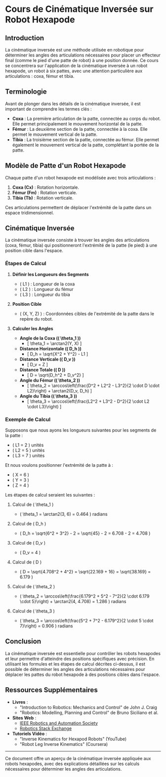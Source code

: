 # Cours de Cinématique Inversée sur Robot Hexapode

## Introduction
La cinématique inversée est une méthode utilisée en robotique pour déterminer les angles des articulations nécessaires pour placer un effecteur final (comme le pied d'une patte de robot) à une position donnée. Ce cours se concentrera sur l'application de la cinématique inversée à un robot hexapode, un robot à six pattes, avec une attention particulière aux articulations : coxa, fémur et tibia.

## Terminologie
Avant de plonger dans les détails de la cinématique inversée, il est important de comprendre les termes clés :

- **Coxa** : La première articulation de la patte, connectée au corps du robot. Elle permet principalement le mouvement horizontal de la patte.
- **Fémur** : La deuxième section de la patte, connectée à la coxa. Elle permet le mouvement vertical de la patte.
- **Tibia** : La troisième section de la patte, connectée au fémur. Elle permet également le mouvement vertical de la patte, complétant la portée de la patte.

## Modèle de Patte d'un Robot Hexapode
Chaque patte d'un robot hexapode est modélisée avec trois articulations :
1. **Coxa (Cx)** : Rotation horizontale.
2. **Fémur (Fm)** : Rotation verticale.
3. **Tibia (Tb)** : Rotation verticale.

Ces articulations permettent de déplacer l'extrémité de la patte dans un espace tridimensionnel.

## Cinématique Inversée
La cinématique inversée consiste à trouver les angles des articulations (coxa, fémur, tibia) qui positionneront l'extrémité de la patte (le pied) à une position cible dans l'espace.

### Étapes de Calcul
1. **Définir les Longueurs des Segments**
   - \( L1 \) : Longueur de la coxa
   - \( L2 \) : Longueur du fémur
   - \( L3 \) : Longueur du tibia

2. **Position Cible**
   - \( (X, Y, Z) \) : Coordonnées cibles de l'extrémité de la patte dans le repère du robot.

3. **Calculer les Angles**
   - **Angle de la Coxa (\( \theta_1 \))**
     - \[ \theta_1 = \arctan2(Y, X) \]
   - **Distance Horizontale (\( D_h \))**
     - \[ D_h = \sqrt{X^2 + Y^2} - L1 \]
   - **Distance Verticale (\( D_v \))**
     - \[ D_v = Z \]
   - **Distance Totale (\( D \))**
     - \[ D = \sqrt{D_h^2 + D_v^2} \]
   - **Angle du Fémur (\( \theta_2 \))**
     - \[ \theta_2 = \arccos\left(\frac{D^2 + L2^2 - L3^2}{2 \cdot D \cdot L2}\right) + \arctan2(D_v, D_h) \]
   - **Angle du Tibia (\( \theta_3 \))**
     - \[ \theta_3 = \arccos\left(\frac{L2^2 + L3^2 - D^2}{2 \cdot L2 \cdot L3}\right) \]

### Exemple de Calcul
Supposons que nous ayons les longueurs suivantes pour les segments de la patte :
- \( L1 = 2 \) unités
- \( L2 = 5 \) unités
- \( L3 = 7 \) unités

Et nous voulons positionner l'extrémité de la patte à :
- \( X = 6 \)
- \( Y = 3 \)
- \( Z = 4 \)

Les étapes de calcul seraient les suivantes :
1. Calcul de \( \theta_1 \)
   - \( \theta_1 = \arctan2(3, 6) = 0.464 \) radians

2. Calcul de \( D_h \)
   - \( D_h = \sqrt{6^2 + 3^2} - 2 = \sqrt{45} - 2 = 6.708 - 2 = 4.708 \)

3. Calcul de \( D_v \)
   - \( D_v = 4 \)

4. Calcul de \( D \)
   - \( D = \sqrt{4.708^2 + 4^2} = \sqrt{22.169 + 16} = \sqrt{38.169} = 6.179 \)

5. Calcul de \( \theta_2 \)
   - \( \theta_2 = \arccos\left(\frac{6.179^2 + 5^2 - 7^2}{2 \cdot 6.179 \cdot 5}\right) + \arctan2(4, 4.708) = 1.286 \) radians

6. Calcul de \( \theta_3 \)
   - \( \theta_3 = \arccos\left(\frac{5^2 + 7^2 - 6.179^2}{2 \cdot 5 \cdot 7}\right) = 0.906 \) radians

## Conclusion
La cinématique inversée est essentielle pour contrôler les robots hexapodes et leur permettre d'atteindre des positions spécifiques avec précision. En utilisant les formules et les étapes de calcul décrites ci-dessus, il est possible de déterminer les angles des articulations nécessaires pour déplacer les pattes du robot hexapode à des positions cibles dans l'espace.

## Ressources Supplémentaires
- **Livres** :
  - "Introduction to Robotics: Mechanics and Control" de John J. Craig
  - "Robotics: Modelling, Planning and Control" de Bruno Siciliano et al.
- **Sites Web** :
  - [IEEE Robotics and Automation Society](https://www.ieee-ras.org/)
  - [Robotics Stack Exchange](https://robotics.stackexchange.com/)
- **Tutoriels Vidéo** :
  - "Inverse Kinematics for Hexapod Robots" (YouTube)
  - "Robot Leg Inverse Kinematics" (Coursera)

---

Ce document offre un aperçu de la cinématique inversée appliquée aux robots hexapodes, avec des explications détaillées sur les calculs nécessaires pour déterminer les angles des articulations.